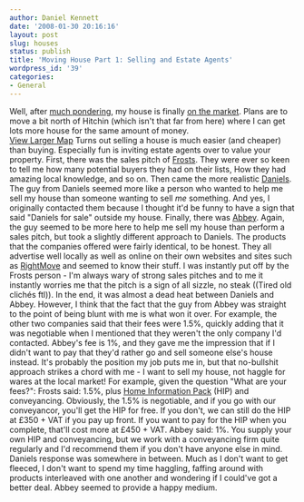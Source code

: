 ```yaml
---
author: Daniel Kennett
date: '2008-01-30 20:16:16'
layout: post
slug: houses
status: publish
title: 'Moving House Part 1: Selling and Estate Agents'
wordpress_id: '39'
categories:
- General
---
```


Well, after [much pondering](http://danielkennett.org/blog/2008/01/amy-hit-the-atmosphere/), my house
is finally [on the market](http://www.dezrez.com/DRApp/Search.ASP?WCI=Particular&WCE=001117183).
Plans are to move a bit north of Hitchin (which isn't that far from
here) where I can get lots more house for the same amount of money. \
[View Larger Map](http://maps.google.co.uk/maps?f=d&hl=en&geocode=13129804393107940190,51.737890,-0.337610&saddr=Abbots+Ave+W+@51.737890,+-0.337610&daddr=51.970077,-0.289078&mra=dme&mrcr=0&mrsp=1&sz=11&sll=51.880306,-0.276718&sspn=0.288655,0.55481&ie=UTF8&om=0&ll=51.86038,-0.278778&spn=0.296841,0.583649&z=10&source=embed)
Turns out selling a house is much easier (and cheaper) than buying.
Especially fun is inviting estate agents over to value your property.
First, there was the sales pitch of [Frosts](http://www.frosts.co.uk/).
They were ever so keen to tell me how many potential buyers they had on
their lists, How they had amazing local knowledge, and so on. Then came
the more realistic [Daniels](http://www.daniels.uk.net/). The guy from
Daniels seemed more like a person who wanted to help me sell my house
than someone wanting to sell *me* something. And yes, I originally
contacted them because I thought it'd be funny to have a sign that said
"Daniels for sale" outside my house. Finally, there was
[Abbey](http://www.abbeyestates.co.uk/). Again, the guy seemed to be
more here to help me sell my house than perform a sales pitch, but took
a slightly different approach to Daniels. The products that the
companies offered were fairly identical, to be honest. They all
advertise well locally as well as online on their own websites and sites
such as [RightMove](http://www.rightmove.co.uk/) and seemed to know
their stuff. I was instantly put off by the Frosts person - I'm always
wary of strong sales pitches and to me it instantly worries me that the
pitch is a sign of all sizzle, no steak ((Tired old clichés ftl)). In
the end, it was almost a dead heat between Daniels and Abbey. However, I
think that the fact that the guy from Abbey was straight to the point of
being blunt with me is what won it over. For example, the other two
companies said that their fees were 1.5%, quickly adding that it was
negotiable when I mentioned that they weren't the only company I'd
contacted. Abbey's fee is 1%, and they gave me the impression that if I
didn't want to pay that they'd rather go and sell someone else's house
instead. It's probably the position my job puts me in, but that
no-bullshit approach strikes a chord with me - I want to sell my house,
not haggle for wares at the local market! For example, given the
question "What are your fees?": Frosts said: 1.5%, plus [Home Information Pack](http://www.homeinformationpacks.gov.uk/consumer/)
(HIP) and conveyancing. Obviously, the 1.5% is negotiable, and if you go
with our conveyancor, you'll get the HIP for free. If you don't, we can
still do the HIP at £350 + VAT if you pay up front. If you want to pay
for the HIP when you complete, that'll cost more at £450 + VAT. Abbey
said: 1%. You supply your own HIP and conveyancing, but we work with a
conveyancing firm quite regularly and I'd recommend them if you don't
have anyone else in mind. Daniels response was somewhere in between.
Much as I don't want to get fleeced, I don't want to spend my time
haggling, faffing around with products interleaved with one another and
wondering if I could've got a better deal. Abbey seemed to provide a
happy medium.
